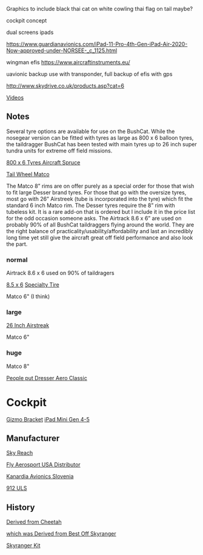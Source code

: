 Graphics to include black thai cat on white cowling
thai flag on tail maybe?

cockpit concept

dual screens ipads

https://www.guardianavionics.com/iPad-11-Pro-4th-Gen-iPad-Air-2020-Now-approved-under-NORSEE-_c_1125.html

wingman efis https://www.aircraftinstruments.eu/

uavionic backup use with transponder, full backup of efis with gps

http://www.skydrive.co.uk/products.asp?cat=6


[Videos](https://www.youtube.com/playlist?list=PLOMPit08oVVmdfw3zxWKy2Q6XJDhNLwZV)

## Notes

Several tyre options are available for use on the BushCat. While the nosegear version can be fitted with tyres as large as 800 x 6 balloon tyres, the taildragger BushCat has been tested with main tyres up to 26 inch super tundra units for extreme off field missions.

[800 x 6 Tyres Aircraft Spruce](https://www.aircraftspruce.com/catalog/lgpages/800-6.php)

[Tail Wheel Matco](http://www.matcomfg.com/)

The Matco 8” rims are on offer purely as a special order for those that wish to fit large Desser brand tyres. For those that go with the oversize tyres, most go with 26” Airstreek (tube is incorporated into the tyre) which fit the standard 6 inch Matco rim. The Desser tyres require the 8” rim with tubeless kit. It is a rare add-on that is ordered but I include it in the price list for the odd occasion someone asks. The Airtrack 8.6 x 6” are used on probably 90% of all BushCat taildraggers flying around the world. They are the right balance of practicality/usability/affordability and last an incredibly long time yet still give the aircraft great off field performance and also look the part.

### normal

Airtrack 8.6 x 6 used on 90% of taildragers 

[8.5 x 6](https://shop.desser.com/8.50x6-6-ply-specialty-tires-of-america,-air-trac-tire/ecomm-product-detail/323285/)
[Specialty Tire](https://www.stausaonline.com/)


Matco 6" (I think)

### large

[26 Inch Airstreak](https://www.airframesalaska.com/Alaskan-Bushwheel-Airstreak-26-p/26126.r1.htm)

Matco 6"

### huge

Matco 8"

[People put Dresser Aero Classic](https://shop.desser.com/collections/tundra-tires/)

# Cockpit

[Gizmo Bracket](http://airgizmos.3dcartstores.com/)
[iPad Mini Gen 4-5](http://airgizmos.3dcartstores.com/iPad-mini-Panel-Dock%C2%AE-generation-4-5_p_61.html)

## Manufacturer

[Sky Reach](https://www.fly-skyreach.com/)

[Fly Aerosport USA Distributor](https://www.fly-aerosport.com/)

[Kanardia Avionics Slovenia](https://www.kanardia.eu/)

[912 ULS](https://en.wikipedia.org/wiki/Rotax_912)

## History

[Derived from Cheetah](https://en.wikipedia.org/wiki/Rainbow_Cheetah)

[which was Derived from Best Off Skyranger](https://en.wikipedia.org/wiki/Best_Off_Skyranger)

[Skyranger Kit](https://www.skyranger.co.uk/en/the-skyranger-story/)
